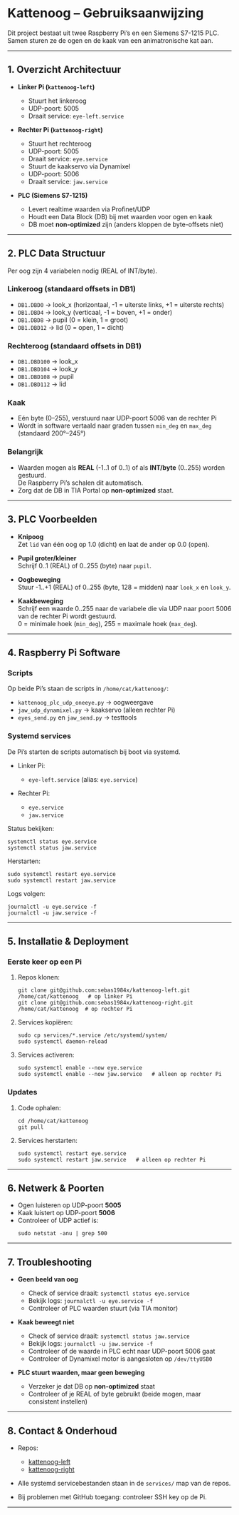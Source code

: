 # Kattenoog – Gebruiksaanwijzing

Dit project bestaat uit twee Raspberry Pi’s en een Siemens S7-1215 PLC.  
Samen sturen ze de ogen en de kaak van een animatronische kat aan.

---

## 1. Overzicht Architectuur

- **Linker Pi (`kattenoog-left`)**
  - Stuurt het linkeroog
  - UDP-poort: 5005
  - Draait service: `eye-left.service`

- **Rechter Pi (`kattenoog-right`)**
  - Stuurt het rechteroog
  - UDP-poort: 5005
  - Draait service: `eye.service`
  - Stuurt de kaakservo via Dynamixel
  - UDP-poort: 5006
  - Draait service: `jaw.service`

- **PLC (Siemens S7-1215)**
  - Levert realtime waarden via Profinet/UDP
  - Houdt een Data Block (DB) bij met waarden voor ogen en kaak
  - DB moet **non-optimized** zijn (anders kloppen de byte-offsets niet)

---

## 2. PLC Data Structuur

Per oog zijn 4 variabelen nodig (REAL of INT/byte).

### Linkeroog (standaard offsets in DB1)
- `DB1.DBD0`   → look_x  (horizontaal, -1 = uiterste links, +1 = uiterste rechts)
- `DB1.DBD4`   → look_y  (verticaal, -1 = boven, +1 = onder)
- `DB1.DBD8`   → pupil   (0 = klein, 1 = groot)
- `DB1.DBD12`  → lid     (0 = open, 1 = dicht)

### Rechteroog (standaard offsets in DB1)
- `DB1.DBD100` → look_x
- `DB1.DBD104` → look_y
- `DB1.DBD108` → pupil
- `DB1.DBD112` → lid

### Kaak
- Eén byte (0–255), verstuurd naar UDP-poort 5006 van de rechter Pi
- Wordt in software vertaald naar graden tussen `min_deg` en `max_deg` (standaard 200°–245°)

### Belangrijk
- Waarden mogen als **REAL** (-1..1 of 0..1) of als **INT/byte** (0..255) worden gestuurd.  
  De Raspberry Pi’s schalen dit automatisch.
- Zorg dat de DB in TIA Portal op **non-optimized** staat.

---

## 3. PLC Voorbeelden

- **Knipoog**  
  Zet `lid` van één oog op 1.0 (dicht) en laat de ander op 0.0 (open).

- **Pupil groter/kleiner**  
  Schrijf 0..1 (REAL) of 0..255 (byte) naar `pupil`.

- **Oogbeweging**  
  Stuur -1..+1 (REAL) of 0..255 (byte, 128 = midden) naar `look_x` en `look_y`.

- **Kaakbeweging**  
  Schrijf een waarde 0..255 naar de variabele die via UDP naar poort 5006 van de rechter Pi wordt gestuurd.  
  0 = minimale hoek (`min_deg`), 255 = maximale hoek (`max_deg`).

---

## 4. Raspberry Pi Software

### Scripts
Op beide Pi’s staan de scripts in `/home/cat/kattenoog/`:
- `kattenoog_plc_udp_oneeye.py` → oogweergave
- `jaw_udp_dynamixel.py` → kaakservo (alleen rechter Pi)
- `eyes_send.py` en `jaw_send.py` → testtools

### Systemd services
De Pi’s starten de scripts automatisch bij boot via systemd.

- Linker Pi:
  - `eye-left.service` (alias: `eye.service`)

- Rechter Pi:
  - `eye.service`
  - `jaw.service`

Status bekijken:
```
systemctl status eye.service
systemctl status jaw.service
```

Herstarten:
```
sudo systemctl restart eye.service
sudo systemctl restart jaw.service
```

Logs volgen:
```
journalctl -u eye.service -f
journalctl -u jaw.service -f
```

---

## 5. Installatie & Deployment

### Eerste keer op een Pi
1. Repos klonen:
   ```
   git clone git@github.com:sebas1984x/kattenoog-left.git /home/cat/kattenoog   # op linker Pi
   git clone git@github.com:sebas1984x/kattenoog-right.git /home/cat/kattenoog  # op rechter Pi
   ```
2. Services kopiëren:
   ```
   sudo cp services/*.service /etc/systemd/system/
   sudo systemctl daemon-reload
   ```
3. Services activeren:
   ```
   sudo systemctl enable --now eye.service
   sudo systemctl enable --now jaw.service   # alleen op rechter Pi
   ```

### Updates
1. Code ophalen:
   ```
   cd /home/cat/kattenoog
   git pull
   ```
2. Services herstarten:
   ```
   sudo systemctl restart eye.service
   sudo systemctl restart jaw.service   # alleen op rechter Pi
   ```

---

## 6. Netwerk & Poorten

- Ogen luisteren op UDP-poort **5005**
- Kaak luistert op UDP-poort **5006**
- Controleer of UDP actief is:
  ```
  sudo netstat -anu | grep 500
  ```

---

## 7. Troubleshooting

- **Geen beeld van oog**
  - Check of service draait: `systemctl status eye.service`
  - Bekijk logs: `journalctl -u eye.service -f`
  - Controleer of PLC waarden stuurt (via TIA monitor)

- **Kaak beweegt niet**
  - Check of service draait: `systemctl status jaw.service`
  - Bekijk logs: `journalctl -u jaw.service -f`
  - Controleer of de waarde in PLC echt naar UDP-poort 5006 gaat
  - Controleer of Dynamixel motor is aangesloten op `/dev/ttyUSB0`

- **PLC stuurt waarden, maar geen beweging**
  - Verzeker je dat DB op **non-optimized** staat
  - Controleer of je REAL of byte gebruikt (beide mogen, maar consistent instellen)

---

## 8. Contact & Onderhoud

- Repos:  
  - [kattenoog-left](https://github.com/sebas1984x/kattenoog-left)  
  - [kattenoog-right](https://github.com/sebas1984x/kattenoog-right)

- Alle systemd servicebestanden staan in de `services/` map van de repos.  
- Bij problemen met GitHub toegang: controleer SSH key op de Pi.

---
